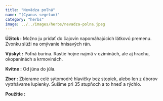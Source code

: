 ```yaml
---
title: "Nevädza poľná"
name: "(Cyanus segetum)"
category: "herbs"
image: ../../images/herbs/nevadza-polna.jpeg
---
```


<strong>Úžitok :</strong> Možno ju pridať do čajovín napomáhajúcich látkovú premenu. Zvonku slúži na omývanie hnisavých rán.

<strong>Výskyt :</strong> Poľná burina. Rastie hojne najmä v oziminách, ale aj hrachu, okopaninách a krmovinách.

<strong>Kvitne :</strong> Od júna do júla.

<strong>Zber :</strong> Zbierame celé sýtomodré hlavičky bez stopiek, alebo len z úborov vytrhávame lupienky. Sušíme pri 35 stupňoch a to hneď a rýchlo.

<strong>Použitie :</strong>
